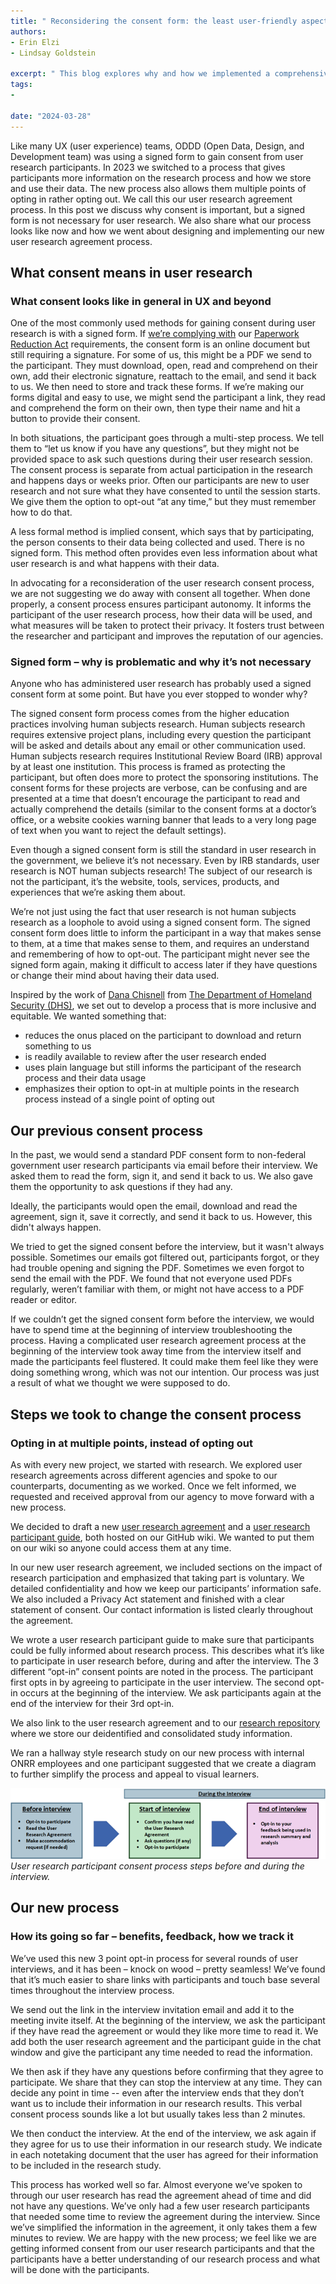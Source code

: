 ```yaml
---
title: " Reconsidering the consent form:​ the least user-friendly aspect of UX research​ "
authors:
- Erin Elzi 
- Lindsay Goldstein

excerpt: " This blog explores why and how we implemented a comprehensive participant consent process in our user research.  "
tags:
- 

date: "2024-03-28"
---
```


Like many UX (user experience) teams, ODDD (Open Data, Design, and Development team) was using a signed form to gain consent from user research participants. In 2023 we switched to a process that gives participants more information on the research process and how we store and use their data. The new process also allows them multiple points of opting in rather opting out. We call this our user research agreement process. In this post we discuss why consent is important, but a signed form is not necessary for user research. We also share what our process looks like now and how we went about designing and implementing our new user research agreement process.

## What consent means in user research
### What consent looks like in general in UX and beyond

One of the most commonly used methods for gaining consent during user research is with a signed form. If [we’re complying with](https://github.com/DOI-ONRR/research/wiki/Doing-design-and-research-in-the-federal-government#paperwork-reduction-act-pra) our [Paperwork Reduction Act](https://pra.digital.gov/) requirements, the consent form is an online document but still requiring a signature. For some of us, this might be a PDF we send to the participant. They must download, open, read and comprehend on their own, add their electronic signature, reattach to the email, and send it back to us. We then need to store and track these forms. If we’re making our forms digital and easy to use, we might send the participant a link, they read and comprehend the form on their own, then type their name and hit a button to provide their consent.

In both situations, the participant goes through a multi-step process. We tell them to “let us know if you have any questions”, but they might not be provided space to ask such questions during their user research session. The consent process is separate from actual participation in the research and happens days or weeks prior. Often our participants are new to user research and not sure what they have consented to until the session starts. We give them the option to opt-out “at any time,” but they must remember how to do that.

A less formal method is implied consent, which says that by participating, the person consents to their data being collected and used. There is no signed form. This method often provides even less information about what user research is and what happens with their data.

In advocating for a reconsideration of the user research consent process, we are not suggesting we do away with consent all together. When done properly, a consent process ensures participant autonomy. It informs the participant of the user research process, how their data will be used, and what measures will be taken to protect their privacy. It fosters trust between the researcher and participant and improves the reputation of our agencies.



### Signed form – why is problematic and why it’s not necessary
Anyone who has administered user research has probably used a signed consent form at some point. But have you ever stopped to wonder why? 

The signed consent form process comes from the higher education practices involving human subjects research. Human subjects research requires extensive project plans, including every question the participant will be asked and details about any email or other communication used. Human subjects research requires Institutional Review Board (IRB) approval by at least one institution. This process is framed as protecting the participant, but often does more to protect the sponsoring institutions. The consent forms for these projects are verbose, can be confusing and are presented at a time that doesn’t encourage the participant to read and actually comprehend the details (similar to the consent forms at a doctor’s office, or a website cookies warning banner that leads to a very long page of text when you want to reject the default settings).

Even though a signed consent form is still the standard in user research in the government, we believe it’s not necessary. Even by IRB standards, user research is NOT human subjects research! The subject of our research is not the participant, it’s the website, tools, services, products, and experiences that we’re asking them about. 

We’re not just using the fact that user research is not human subjects research as a loophole to avoid using a signed consent form. The signed consent form does little to inform the participant in a way that makes sense to them, at a time that makes sense to them, and requires an understand and remembering of how to opt-out. The participant might never see the signed form again, making it difficult to access later if they have questions or change their mind about having their data used. 

Inspired by the work of [Dana Chisnell](https://danachisnell.com/about/) from [The Department of Homeland Security (DHS)](https://www.dhs.gov/cx), we set out to develop a process that is more inclusive and equitable. We wanted something that:

* reduces the onus placed on the participant to download and return something to us 
* is readily available to review after the user research ended
* uses plain language but still informs the participant of the research process and their data usage
* emphasizes their option to opt-in at multiple points in the research process instead of a single point of opting out


 ## Our previous consent process  
In the past, we would send a standard PDF consent form to non-federal government user research participants via email before their interview. We asked them to read the form, sign it, and send it back to us. We also gave them the opportunity to ask questions if they had any.

Ideally, the participants would open the email, download and read the agreement, sign it, save it correctly, and send it back to us. However, this didn't always happen. 

We tried to get the signed consent before the interview, but it wasn't always possible. Sometimes our emails got filtered out, participants forgot, or they had trouble opening and signing the PDF. Sometimes we even forgot to send the email with the PDF. We found that not everyone used PDFs regularly, weren’t familiar with them, or might not have access to a PDF reader or editor.

If we couldn’t get the signed consent form before the interview, we would have to spend time at the beginning of interview troubleshooting the process. Having a complicated user research agreement process at the beginning of the interview took away time from the interview itself and made the participants feel flustered. It could make them feel like they were doing something wrong, which was not our intention. Our process was just a result of what we thought we were supposed to do. 

 
## Steps we took to change the consent process
### Opting in at multiple points, instead of opting out

As with every new project, we started with research. We explored user research agreements across different agencies and spoke to our counterparts, documenting as we worked. Once we felt informed, we requested and received approval from our agency to move forward with a new process. 

We decided to draft a new [user research agreement]( https://github.com/DOI-ONRR/nrrd/wiki/User-research-agreement) and a [user research participant guide]( https://github.com/DOI-ONRR/nrrd/wiki/User-research-participant-guide), both hosted on our GitHub wiki. We wanted to put them on our wiki so anyone could access them at any time. 

In our new user research agreement, we included sections on the impact of research participation and emphasized that taking part is voluntary.  We detailed confidentiality and how we keep our participants’ information safe. We also included a Privacy Act statement and finished with a clear statement of consent. Our contact information is listed clearly throughout the agreement.

We wrote a user research participant guide to make sure that participants could be fully informed about research process. This describes what it’s like to participate in user research before, during and after the interview. The 3 different “opt-in” consent points are noted in the process. The participant first opts in by agreeing to participate in the user interview. The second opt-in occurs at the beginning of the interview. We ask participants again at the end of the interview for their 3rd opt-in. 

We also link to the user research agreement and to our [research repository](https://github.com/DOI-ONRR/research) where we store our deidentified and consolidated study information. 

We ran a hallway style research study on our new process with internal ONRR employees and one participant suggested that we create a diagram to further simplify the process and appeal to visual learners.  

![User research participant consent process steps before and during the interview.](Userresearchparticipantprocess.png)
*User research participant consent process steps before and during the interview.*

## Our new process
### How its going so far – benefits, feedback, how we track it
We’ve used this new 3 point opt-in process for several rounds of user interviews, and it has been – knock on wood – pretty seamless! We’ve found that it’s much easier to share links with participants and touch base several times throughout the interview process. 

We send out the link in the interview invitation email and add it to the meeting invite itself. At the beginning of the interview, we ask the participant if they have read the agreement or would they like more time to read it. We add both the user research agreement and the participant guide in the chat window and give the participant any time needed to read the information.  

We then ask if they have any questions before confirming that they agree to participate. We share that they can stop the interview at any time. They can decide any point in time -- even after the interview ends that they don’t want us to include their information in our research results. This verbal consent process sounds like a lot but usually takes less than 2 minutes. 

We then conduct the interview.  At the end of the interview, we ask again if they agree for us to use their information in our research study. We indicate in each notetaking document that the user has agreed for their information to be included in the research study.

This process has worked well so far. Almost everyone we’ve spoken to through our user research has read the agreement ahead of time and did not have any questions. We’ve only had a few user research participants that needed some time to review the agreement during the interview. Since we’ve simplified the information in the agreement, it only takes them a few minutes to review. We are happy with the new process; we feel like we are getting informed consent from our user research participants and that the participants have a better understanding of our research process and what will be done with the participants.
